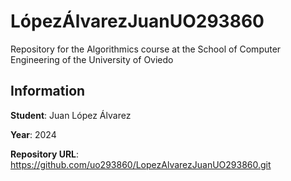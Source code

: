 # LópezÁlvarezJuanUO293860
Repository for the Algorithmics course at the School of Computer Engineering of the University of Oviedo

## Information
**Student**: Juan López Álvarez

**Year**: 2024

**Repository URL**: https://github.com/uo293860/LopezAlvarezJuanUO293860.git

